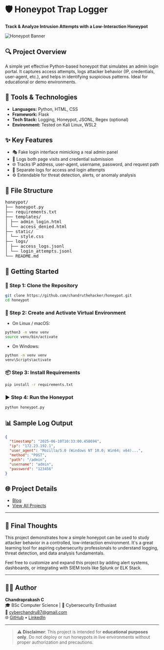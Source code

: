 # 🛡️ Honeypot Trap Logger

**Track & Analyze Intrusion Attempts with a Low-Interaction Honeypot**

![Honeypot Banner](https://chandruthehacker.github.io/portfolio-website-old/projects/all-projects/honeypot/assets/images/honeypot.webp)

## 🔍 Project Overview

A simple yet effective Python-based honeypot that simulates an admin login portal. It captures access attempts, logs attacker behavior (IP, credentials, user-agent, etc.), and helps in identifying suspicious patterns. Ideal for educational or demo environments.

## 🧰 Tools & Technologies

- **Languages:** Python, HTML, CSS
- **Framework:** Flask
- **Tech Stack:** Logging, Honeypot, JSONL, Regex (optional)
- **Environment:** Tested on Kali Linux, WSL2

## ✨ Key Features

- 🎭 Fake login interface mimicking a real admin panel
- 🛑 Logs both page visits and credential submission
- 🌐 Tracks IP address, user-agent, username, password, and request path
- 📁 Separate logs for access and login attempts
- ⚙️ Extendable for threat detection, alerts, or anomaly analysis

## 📂 File Structure

<pre>
honeypot/
├── honeypot.py
├── requirements.txt
├── templates/
│ ├── admin_login.html
│ └── access_denied.html
├── static/
│ └── style.css
├── logs/
│ ├── access_logs.jsonl
│ └── login_attempts.jsonl
└── README.md
</pre>


## 🚀 Getting Started

### 🔧 Step 1: Clone the Repository

```bash
git clone https://github.com/chandruthehacker/honeypot.git
cd honeypot
```

### 🧪 Step 2: Create and Activate Virtual Environment

- On Linux / macOS:
```bash
python3 -m venv venv
source venv/bin/activate
```

- On Windows:
```bash
python -m venv venv
venv\Scripts\activate
```

### 📦 Step 3: Install Requirements

```bash
pip install -r requirements.txt
```

### ▶️ Step 4: Run the Honeypot

```bash
python honeypot.py
```

## 📊 Sample Log Output

```json
{
  "timestamp": "2025-06-10T10:33:00.458694",
  "ip": "172.23.192.1",
  "user_agent": "Mozilla/5.0 (Windows NT 10.0; Win64; x64)...",
  "method": "POST",
  "path": "/admin",
  "username": "admin",
  "password": "123456"
}
```

## 🌐 Project Details
- [Blog](https://chandruthehacker.github.io/portfolio/projects/all-projects/honeypot/honeypot.html)
- [View All Projects](https://chandruthehacker.github.io/portfolio/projects/projects.html)

---

## 🧠 Final Thoughts

This project demonstrates how a simple honeypot can be used to study attacker behavior in a controlled, low-interaction environment. It's a great learning tool for aspiring cybersecurity professionals to understand logging, threat detection, and data analysis fundamentals.

Feel free to customize and expand this project by adding alert systems, dashboards, or integrating with SIEM tools like Splunk or ELK Stack.

---

## 👨‍💻 Author

**Chandraprakash C**  
🎓 BSc Computer Science | 🔐 Cybersecurity Enthusiast  
📧 [cyberchandru87@gmail.com](mailto:cyberchandru87@gmail.com)  
🌐 [GitHub](https://github.com/chandruthehacker) • [LinkedIn](https://linkedin.com/in/chandraprakash87/)

---

> ⚠️ **Disclaimer**: This project is intended for **educational purposes only**. Do not deploy or run honeypots in live environments without proper authorization and precautions.




